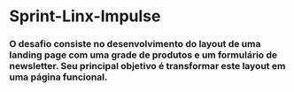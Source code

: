# Sprint-Linx-Impulse

### O desafio consiste no desenvolvimento do layout de uma landing page com uma grade de produtos e um formulário de newsletter. Seu principal objetivo é transformar este layout em uma página funcional.
